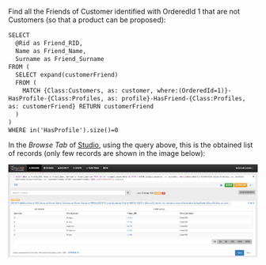 Find all the Friends of Customer identified with OrderedId 1 that are not Customers (so that a product can be proposed):

<pre><code class="lang-sql">SELECT 
  @Rid as Friend_RID, 
  Name as Friend_Name, 
  Surname as Friend_Surname 
FROM (
  SELECT expand(customerFriend) 
  FROM (
    MATCH {Class:Customers, as: customer, where:(OrderedId=1)}-HasProfile-{Class:Profiles, as: profile}-HasFriend-{Class:Profiles, as: customerFriend} RETURN customerFriend
  )
) 
WHERE in('HasProfile').size()=0
</code></pre>

In the _Browse Tab_ of [Studio](../../../studio/README.md), using the query above, this is the obtained list of records (only few records are shown in the image below):

![](../../../images/demo-dbs/social-travel-agency/query_7_browse.png)